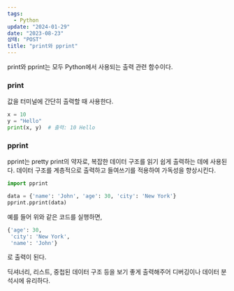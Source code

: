 ```yaml
---
tags:
  - Python
update: "2024-01-29"
date: "2023-08-23"
상태: "POST"
title: "print와 pprint"
---
```

print와 pprint는 모두 Python에서 사용되는 출력 관련 함수이다. 

### print

값을 터미널에 간단히 출력할 때 사용한다. 

```python
x = 10
y = "Hello"
print(x, y)  # 출력: 10 Hello
```

### pprint

pprint는 pretty print의 약자로, 복잡한 데이터 구조를 읽기 쉽게 출력하는 데에 사용된다. 데이터 구조를 계층적으로 출력하고 들여쓰기를 적용하여 가독성을 향상시킨다. 

```python
import pprint

data = {'name': 'John', 'age': 30, 'city': 'New York'}
pprint.pprint(data)
```

예를 들어 위와 같은 코드를 실행하면,

```python
{'age': 30,
 'city': 'New York',
 'name': 'John'}
```

로 출력이 된다. 

딕셔너리, 리스트, 중첩된 데이터 구조 등을 보기 좋게 출력해주어 디버깅이나 데이터 분석시에 유리하다. 

